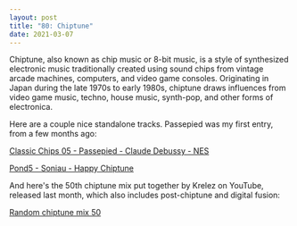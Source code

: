 ```yaml
---
layout: post  
title: "80: Chiptune"  
date: 2021-03-07  
---
```


Chiptune, also known as chip music or 8-bit music, is a style of synthesized electronic music traditionally created using sound chips from vintage arcade machines, computers, and video game consoles. Originating in Japan during the late 1970s to early 1980s, chiptune draws influences from video game music, techno, house music, synth-pop, and other forms of electronica.  

Here are a couple nice standalone tracks. Passepied was my first entry, from a few months ago:  

[Classic Chips 05 - Passepied - Claude Debussy - NES](https://youtu.be/Z8r3hCqkUro)  

[Pond5 - Soniau - Happy Chiptune](https://youtu.be/7inlPoDzn3Q)  

And here's the 50th chiptune mix put together by Krelez on YouTube, released last month, which also includes post-chiptune and digital fusion:  
 
[Random chiptune mix 50](https://youtu.be/HhQqTAYPXP0)  
